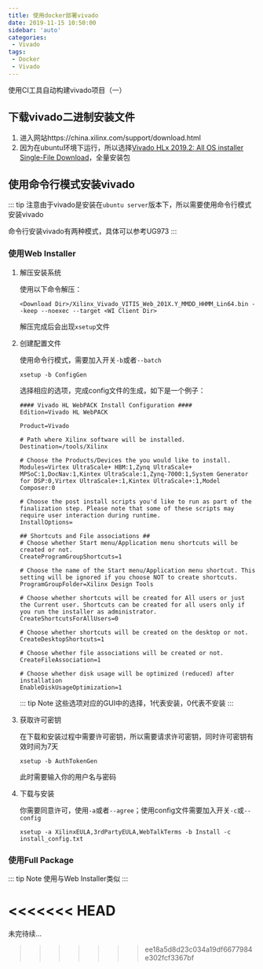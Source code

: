 ```yaml
---
title: 使用docker部署vivado
date: 2019-11-15 10:50:00
sidebar: 'auto'
categories:
 - Vivado
tags:
 - Docker
 - Vivado
---
```


使用CI工具自动构建vivado项目（一）

<!-- more -->

## 下载vivado二进制安装文件

1. 进入网站https://china.xilinx.com/support/download.html
2. 因为在ubuntu环境下运行，所以选择[Vivado HLx 2019.2:  All OS installer Single-File Download](https://china.xilinx.com/member/forms/download/xef.html?filename=Xilinx_Vivado_2019.2_1106_2127.tar.gz)，全量安装包

## 使用命令行模式安装vivado

::: tip 
注意由于vivado是安装在`ubuntu server`版本下，所以需要使用命令行模式安装vivado

命令行安装vivado有两种模式，具体可以参考UG973
:::

### 使用Web Installer

1. 解压安装系统

   使用以下命令解压：

   ``` shell
   <Download Dir>/Xilinx_Vivado_VITIS_Web_201X.Y_MMDD_HHMM_Lin64.bin --keep --noexec --target <WI Client Dir>
   ```

   解压完成后会出现`xsetup`文件

2. 创建配置文件

   使用命令行模式，需要加入开关`-b`或者`--batch`

   ``` shell
   xsetup -b ConfigGen
   ```

   选择相应的选项，完成config文件的生成，如下是一个例子：

   ``` text
   #### Vivado HL WebPACK Install Configuration ####
   Edition=Vivado HL WebPACK
   
   Product=Vivado
   
   # Path where Xilinx software will be installed.
   Destination=/tools/Xilinx
   
   # Choose the Products/Devices the you would like to install.
   Modules=Virtex UltraScale+ HBM:1,Zynq UltraScale+ MPSoC:1,DocNav:1,Kintex UltraScale:1,Zynq-7000:1,System Generator for DSP:0,Virtex UltraScale+:1,Kintex UltraScale+:1,Model Composer:0
   
   # Choose the post install scripts you'd like to run as part of the finalization step. Please note that some of these scripts may require user interaction during runtime.
   InstallOptions=
   
   ## Shortcuts and File associations ##
   # Choose whether Start menu/Application menu shortcuts will be created or not.
   CreateProgramGroupShortcuts=1
   
   # Choose the name of the Start menu/Application menu shortcut. This setting will be ignored if you choose NOT to create shortcuts.
   ProgramGroupFolder=Xilinx Design Tools
   
   # Choose whether shortcuts will be created for All users or just the Current user. Shortcuts can be created for all users only if you run the installer as administrator.
   CreateShortcutsForAllUsers=0
   
   # Choose whether shortcuts will be created on the desktop or not.
   CreateDesktopShortcuts=1
   
   # Choose whether file associations will be created or not.
   CreateFileAssociation=1
   
   # Choose whether disk usage will be optimized (reduced) after installation
   EnableDiskUsageOptimization=1
   ```

   ::: tip Note 
   这些选项对应的GUI中的选择，1代表安装，0代表不安装
   :::

3. 获取许可密钥

   在下载和安装过程中需要许可密钥，所以需要请求许可密钥，同时许可密钥有效时间为7天

   ``` shell
   xsetup -b AuthTokenGen
   ```

   此时需要输入你的用户名与密码

4. 下载与安装

   你需要同意许可，使用`-a`或者`--agree`；使用config文件需要加入开关`-c`或`--config`

   ``` shell
   xsetup -a XilinxEULA,3rdPartyEULA,WebTalkTerms -b Install -c install_config.txt
   ```

### 使用Full Package

::: tip Note 
使用与Web Installer类似
:::

<<<<<<< HEAD
=======


未完待续...
>>>>>>> ee18a5d8d23c034a19df6677984e302fcf3367bf
